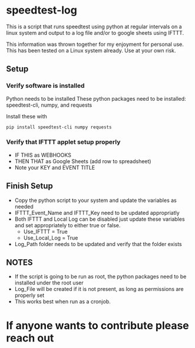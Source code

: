 # speedtest-log
This is a script that runs speedtest using python at regular intervals on a linux system and output to a log file and/or to google sheets using IFTTT.

This information was thrown together for my enjoyment for personal use. 
This has been tested on a Linux system already.  Use at your own risk.

## Setup
### Verify software is installed
Python needs to be installed
These python packages need to be installed:  speedtest-cli, numpy, and requests

Install these with

```bash
pip install speedtest-cli numpy requests
```
### Verify that IFTTT applet setup properly
- IF THIS as WEBHOOKS
- THEN THAT as Google Sheets (add row to spreadsheet)
- Note your KEY and EVENT TITLE

## Finish Setup
- Copy the python script to your system and update the variables as needed
- IFTTT_Event_Name and IFTTT_Key need to be updated appropriatly
- Both IFTTT and Local Log can be disabled just update these variables and set appropriately to either true or false.
  - Use_IFTTT = True
  - Use_Local_Log = True
- Log_Path folder needs to be updated and verify that the folder exists

## NOTES
- If the script is going to be run as root, the python packages need to be installed under the root user
- Log_File will be created if it is not present, as long as permissions are properly set
- This works best when run as a cronjob.


# If anyone wants to contribute please reach out
